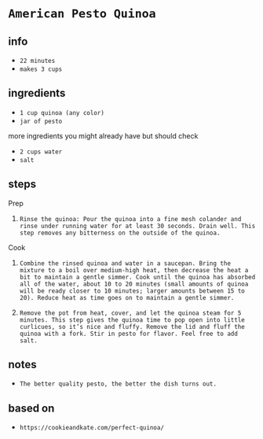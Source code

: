 # `American Pesto Quinoa`

## info

* `22 minutes`
* `makes 3 cups`

## ingredients

* `1 cup quinoa (any color)`
* `jar of pesto`

more ingredients you might already have but should check

* `2 cups water`
* `salt`

## steps

Prep

1. `Rinse the quinoa: Pour the quinoa into a fine mesh colander and rinse under running water for at least 30 seconds. Drain well. This step removes any bitterness on the outside of the quinoa.`

Cook

1. `Combine the rinsed quinoa and water in a saucepan. Bring the mixture to a boil over medium-high heat, then decrease the heat a bit to maintain a gentle simmer. Cook until the quinoa has absorbed all of the water, about 10 to 20 minutes (small amounts of quinoa will be ready closer to 10 minutes; larger amounts between 15 to 20). Reduce heat as time goes on to maintain a gentle simmer.`

2. `Remove the pot from heat, cover, and let the quinoa steam for 5 minutes. This step gives the quinoa time to pop open into little curlicues, so it’s nice and fluffy. Remove the lid and fluff the quinoa with a fork. Stir in pesto for flavor. Feel free to add salt.`

## notes

* `The better quality pesto, the better the dish turns out.`

## based on

* `https://cookieandkate.com/perfect-quinoa/`
